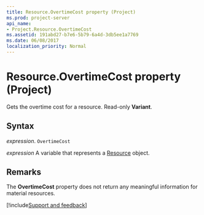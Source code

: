 ```yaml
---
title: Resource.OvertimeCost property (Project)
ms.prod: project-server
api_name:
- Project.Resource.OvertimeCost
ms.assetid: 191abd27-b7e6-5b79-6a4d-3db5ee1a7769
ms.date: 06/08/2017
localization_priority: Normal
---
```



# Resource.OvertimeCost property (Project)

Gets the overtime cost for a resource. Read-only  **Variant**.


## Syntax

_expression_. `OvertimeCost`

_expression_ A variable that represents a [Resource](./Project.Resource.md) object.


## Remarks

The  **OvertimeCost** property does not return any meaningful information for material resources.

[!include[Support and feedback](~/includes/feedback-boilerplate.md)]